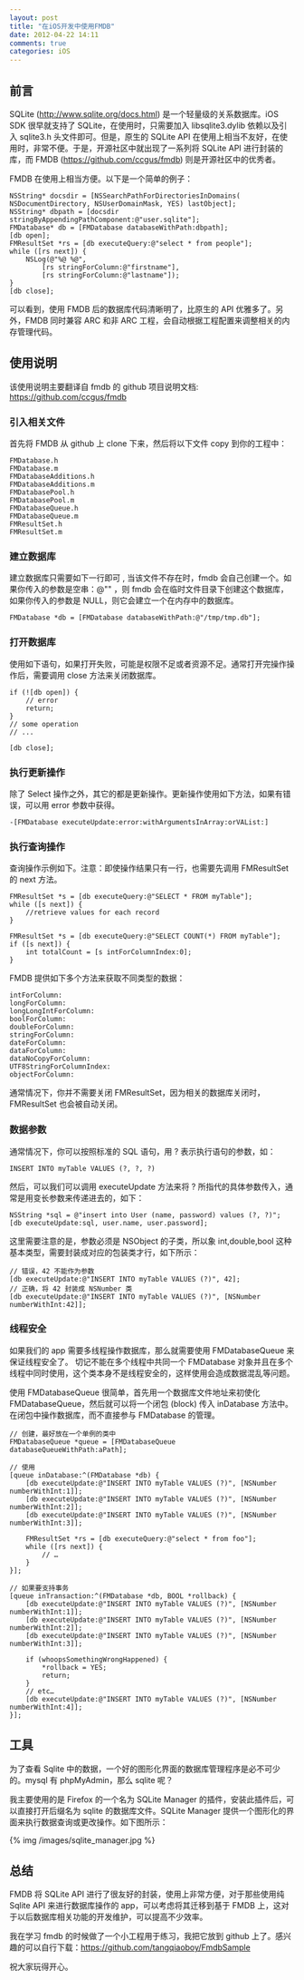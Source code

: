 ```yaml
---
layout: post
title: "在iOS开发中使用FMDB"
date: 2012-04-22 14:11
comments: true
categories: iOS
---
```


## 前言

SQLite (<http://www.sqlite.org/docs.html>) 是一个轻量级的关系数据库。iOS SDK 很早就支持了 SQLite，在使用时，只需要加入 libsqlite3.dylib 依赖以及引入 sqlite3.h 头文件即可。但是，原生的 SQLite API 在使用上相当不友好，在使用时，非常不便。于是，开源社区中就出现了一系列将 SQLite API 进行封装的库，而 FMDB (<https://github.com/ccgus/fmdb>) 则是开源社区中的优秀者。

<!-- more -->

FMDB 在使用上相当方便。以下是一个简单的例子：

``` objc
NSString* docsdir = [NSSearchPathForDirectoriesInDomains( NSDocumentDirectory, NSUserDomainMask, YES) lastObject];
NSString* dbpath = [docsdir stringByAppendingPathComponent:@"user.sqlite"]; 
FMDatabase* db = [FMDatabase databaseWithPath:dbpath];
[db open];
FMResultSet *rs = [db executeQuery:@"select * from people"];
while ([rs next]) {
    NSLog(@"%@ %@",
        [rs stringForColumn:@"firstname"], 
        [rs stringForColumn:@"lastname"]);
}
[db close];
```

可以看到，使用 FMDB 后的数据库代码清晰明了，比原生的 API 优雅多了。另外，FMDB 同时兼容 ARC 和非 ARC 工程，会自动根据工程配置来调整相关的内存管理代码。

## 使用说明

该使用说明主要翻译自 fmdb 的 github 项目说明文档: <https://github.com/ccgus/fmdb>

###  引入相关文件

首先将 FMDB 从 github 上 clone 下来，然后将以下文件 copy 到你的工程中：

```
FMDatabase.h
FMDatabase.m
FMDatabaseAdditions.h
FMDatabaseAdditions.m
FMDatabasePool.h
FMDatabasePool.m
FMDatabaseQueue.h
FMDatabaseQueue.m
FMResultSet.h
FMResultSet.m
```
### 建立数据库

建立数据库只需要如下一行即可 , 当该文件不存在时，fmdb 会自己创建一个。如果你传入的参数是空串：@"" ，则 fmdb 会在临时文件目录下创建这个数据库，如果你传入的参数是 NULL，则它会建立一个在内存中的数据库。

``` objc
FMDatabase *db = [FMDatabase databaseWithPath:@"/tmp/tmp.db"];
```

### 打开数据库

使用如下语句，如果打开失败，可能是权限不足或者资源不足。通常打开完操作操作后，需要调用 close 方法来关闭数据库。

``` objc
if (![db open]) {
    // error 
    return;
}
// some operation
// ...

[db close];
```

### 执行更新操作
除了 Select 操作之外，其它的都是更新操作。更新操作使用如下方法，如果有错误，可以用 error 参数中获得。

``` objc
-[FMDatabase executeUpdate:error:withArgumentsInArray:orVAList:]
```

### 执行查询操作

查询操作示例如下。注意：即使操作结果只有一行，也需要先调用 FMResultSet 的 next 方法。

``` objc
FMResultSet *s = [db executeQuery:@"SELECT * FROM myTable"];
while ([s next]) {
    //retrieve values for each record
}

FMResultSet *s = [db executeQuery:@"SELECT COUNT(*) FROM myTable"];
if ([s next]) {
    int totalCount = [s intForColumnIndex:0];
}

```

FMDB 提供如下多个方法来获取不同类型的数据：

``` objc
intForColumn:
longForColumn:
longLongIntForColumn:
boolForColumn:
doubleForColumn:
stringForColumn:
dateForColumn:
dataForColumn:
dataNoCopyForColumn:
UTF8StringForColumnIndex:
objectForColumn:
```

通常情况下，你并不需要关闭 FMResultSet，因为相关的数据库关闭时，FMResultSet 也会被自动关闭。

### 数据参数

通常情况下，你可以按照标准的 SQL 语句，用 ? 表示执行语句的参数，如：

```
INSERT INTO myTable VALUES (?, ?, ?)
```

然后，可以我们可以调用 executeUpdate 方法来将 ? 所指代的具体参数传入，通常是用变长参数来传递进去的，如下：

``` 
NSString *sql = @"insert into User (name, password) values (?, ?)";
[db executeUpdate:sql, user.name, user.password];
```

这里需要注意的是，参数必须是 NSObject 的子类，所以象 int,double,bool 这种基本类型，需要封装成对应的包装类才行，如下所示：

```
// 错误，42 不能作为参数
[db executeUpdate:@"INSERT INTO myTable VALUES (?)", 42];
// 正确，将 42 封装成 NSNumber 类
[db executeUpdate:@"INSERT INTO myTable VALUES (?)", [NSNumber numberWithInt:42]];
```

### 线程安全

如果我们的 app 需要多线程操作数据库，那么就需要使用 FMDatabaseQueue 来保证线程安全了。
切记不能在多个线程中共同一个 FMDatabase 对象并且在多个线程中同时使用，这个类本身不是线程安全的，这样使用会造成数据混乱等问题。

使用 FMDatabaseQueue 很简单，首先用一个数据库文件地址来初使化 FMDatabaseQueue，然后就可以将一个闭包 (block) 传入 inDatabase 方法中。
在闭包中操作数据库，而不直接参与 FMDatabase 的管理。

``` objc
// 创建，最好放在一个单例的类中
FMDatabaseQueue *queue = [FMDatabaseQueue databaseQueueWithPath:aPath];

// 使用
[queue inDatabase:^(FMDatabase *db) {
    [db executeUpdate:@"INSERT INTO myTable VALUES (?)", [NSNumber numberWithInt:1]];
    [db executeUpdate:@"INSERT INTO myTable VALUES (?)", [NSNumber numberWithInt:2]];
    [db executeUpdate:@"INSERT INTO myTable VALUES (?)", [NSNumber numberWithInt:3]];

    FMResultSet *rs = [db executeQuery:@"select * from foo"];
    while ([rs next]) {
        // …
    }
}];

// 如果要支持事务
[queue inTransaction:^(FMDatabase *db, BOOL *rollback) {
    [db executeUpdate:@"INSERT INTO myTable VALUES (?)", [NSNumber numberWithInt:1]];
    [db executeUpdate:@"INSERT INTO myTable VALUES (?)", [NSNumber numberWithInt:2]];
    [db executeUpdate:@"INSERT INTO myTable VALUES (?)", [NSNumber numberWithInt:3]];

    if (whoopsSomethingWrongHappened) {
        *rollback = YES;
        return;
    }
    // etc…
    [db executeUpdate:@"INSERT INTO myTable VALUES (?)", [NSNumber numberWithInt:4]];
}];

```
## 工具

为了查看 Sqlite 中的数据，一个好的图形化界面的数据库管理程序是必不可少的。mysql 有 phpMyAdmin，那么 sqlite 呢？

我主要使用的是 Firefox 的一个名为 SQLite Manager 的插件，安装此插件后，可以直接打开后缀名为 sqlite 的数据库文件。SQLite Manager 提供一个图形化的界面来执行数据查询或更改操作。如下图所示：

{% img /images/sqlite_manager.jpg %}

## 总结
FMDB 将 SQLite API 进行了很友好的封装，使用上非常方便，对于那些使用纯 Sqlite API 来进行数据库操作的 app，可以考虑将其迁移到基于 FMDB 上，这对于以后数据库相关功能的开发维护，可以提高不少效率。

我在学习 fmdb 的时候做了一个小工程用于练习，我把它放到 github 上了。感兴趣的可以自行下载：<https://github.com/tangqiaoboy/FmdbSample> 

祝大家玩得开心。